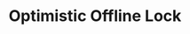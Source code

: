 ---
title: Optimistic Offline Lock
permalink: /patterns/persistenz/optimisticofflinelock
sidebar:
    nav: persistenz
---